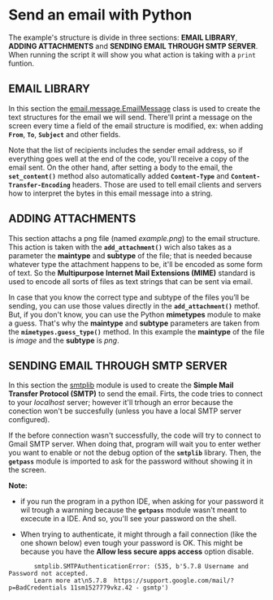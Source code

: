 # Send an email with Python

The example's structure is divide in three sections: **EMAIL LIBRARY**, **ADDING ATTACHMENTS** and **SENDING EMAIL THROUGH SMTP SERVER**.  When running the script it
will show you what action is taking with a `print` funtion. 

## EMAIL LIBRARY

In this section the [email.message.EmailMessage](https://docs.python.org/3/library/email.message.html#email.message.EmailMessage) class is used to create the text 
structures for the email we will send. There'll print a message on the screen every time a field of the email structure is modified, ex: 
when adding **`From`**, **`To`**, **`Subject`** and other fields. 

Note that the list of recipients includes the sender email address, so if everything goes well at the end of the code, you'll receive a copy of the email sent. On the
other hand, after setting a body to the email, the **`set_content()`** method also automatically added **`Content-Type`** and **`Content-Transfer-Encoding`** headers. 
Those are used to tell email clients and servers how to interpret the bytes in this email message into a string.

## ADDING ATTACHMENTS

This section attachs a png file (named *example.png*) to the email structure. This action is taken with the **`add_attachment()`** wich also takes as a parameter the 
**maintype** and **subtype** of the file; that is needed because whatever type the attachment happens to be, it'll be encoded as some form of text. So the **Multipurpose 
Internet Mail Extensions (MIME)** standard is used to encode all sorts of files as text strings that can be sent via email. 

In case that you know the correct type and subtype of the files you’ll be sending, you can use those values directly in the **`add_attachment()`** methof. But, if you 
don't know, you can use the Python **mimetypes** module to make a guess. That's why the **maintype** and **subtype** parameters are taken from the 
**`mimetypes.guess_type()`** method. In this example the **maintype** of the file is *image* and the **subtype** is *png*.

## SENDING EMAIL THROUGH SMTP SERVER

In this section the [smtplib](https://docs.python.org/3/library/smtplib.html) module is used to create the **Simple Mail Transfer Protocol (SMTP)** to send the email.
Firts, the code tries to connect to your *localhost* server; however it'll trhough an error because the conection won't be succesfully (unless you have a local SMTP 
server configured). 

If the before connection wasn't successfully, the code will try to connect to Gmail SMTP server. When doing that, program will wait you to enter wether you want to 
enable or not the debug option of the **`smtplib`** library. Then, the **`getpass`** module is imported to ask for the password without showing it in the screen. 


 **Note:** 
 
 * if you run the program in a python IDE, when asking for your password it wil trough a warnning because the **`getpass`** module wasn't meant to excecute in a IDE. 
   And so, you'll see your password on the shell.
 
 * When trying to authenticate, it might through a fail connection (like the one shown below) even tough your password is OK. This might be because you have the 
   **Allow less secure apps access** option disable. 
 ~~~
        smtplib.SMTPAuthenticationError: (535, b'5.7.8 Username and Password not accepted. 
        Learn more at\n5.7.8  https://support.google.com/mail/?p=BadCredentials 11sm1527779vkz.42 - gsmtp')
 ~~~
